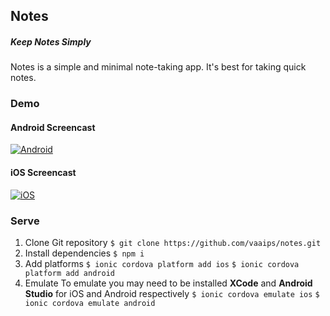 ## Notes

##### Keep Notes Simply

Notes is a simple and minimal note-taking app. It's best for taking quick notes.

### Demo

#### Android Screencast

[![Android](https://i.imgur.com/J3ZTh5Z.png)](https://youtu.be/T8Xo8U2PBJE)

#### iOS Screencast

[![iOS](https://i.imgur.com/4GJpiuw.png)](https://youtu.be/Kx42Ldef5Kg)

### Serve
1. Clone Git repository
`$ git clone https://github.com/vaaips/notes.git`
2. Install dependencies
`$ npm i`
3. Add platforms
`$ ionic cordova platform add ios`
`$ ionic cordova platform add android`
4. Emulate
To emulate you may need to be installed **XCode** and **Android Studio** for iOS and Android respectively
`$ ionic cordova emulate ios`
`$ ionic cordova emulate android`